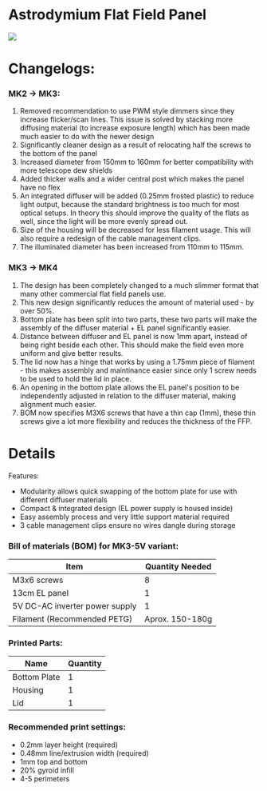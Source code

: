 # Astrodymium Flat Field Panel

![](https://i.imgur.com/RfSpceu.png)

# Changelogs: 

### MK2 -> MK3:

1. Removed recommendation to use PWM style dimmers since they increase flicker/scan lines. This issue is solved by stacking more diffusing material (to increase exposure length) which has been made much easier to do with the newer design
2. Significantly cleaner design as a result of relocating half the screws to the bottom of the panel
3. Increased diameter from 150mm to 160mm for better compatibility with more telescope dew shields
4. Added thicker walls and a wider central post which makes the panel have no flex
5. An integrated diffuser will be added (0.25mm frosted plastic) to reduce light output, because the standard brightness is too much for most optical setups. In theory this should improve the quality of the flats as well, since the light will be more evenly spread out.
6. Size of the housing will be decreased for less filament usage. This will also require a redesign of the cable management clips.
7. The illuminated diameter has been increased from 110mm to 115mm. 

### MK3 -> MK4

1. The design has been completely changed to a much slimmer format that many other commercial flat field panels use.
2. This new design significantly reduces the amount of material used - by over 50%. 
3. Bottom plate has been split into two parts, these two parts will make the assembly of the diffuser material + EL panel significantly easier.
4. Distance between diffuser and EL panel is now 1mm apart, instead of being right beside each other. This should make the field even more uniform and give better results.
5. The lid now has a hinge that works by using a 1.75mm piece of filament - this makes assembly and maintinance easier since only 1 screw needs to be used to hold the lid in place.
6. An opening in the bottom plate allows the EL panel's position to be independently adjusted in relation to the diffuser material, making alignment much easier.
7. BOM now specifies M3X6 screws that have a thin cap (1mm), these thin screws give a lot more flexibility and reduces the thickness of the FFP.  

# Details

Features: 

* Modularity allows quick swapping of the bottom plate for use with different diffuser materials
* Compact & integrated design (EL power supply is housed inside)
* Easy assembly process and very little support material required
* 3 cable management clips ensure no wires dangle during storage

### Bill of materials (BOM) for MK3-5V variant:

| Item        | Quantity Needed |
| ------------- |-------------| 
| M3x6 screws      | 8 |
| 13cm EL panel      | 1  
| 5V DC-AC inverter power supply | 1 |
| Filament (Recommended PETG) | Aprox. 150-180g |  

### Printed Parts:

| Name        | Quantity |
| ------------- |-------------| 
| Bottom Plate      | 1 |
| Housing      | 1  
| Lid | 1 |

### Recommended print settings:

* 0.2mm layer height (required)
* 0.48mm line/extrusion width (required)
* 1mm top and bottom
* 20% gyroid infill
* 4-5 perimeters
